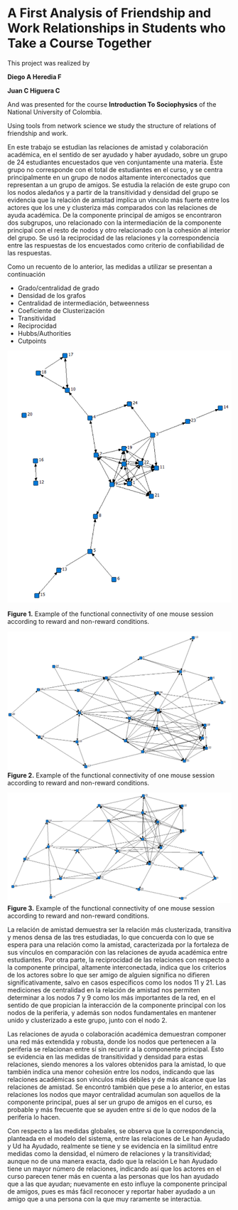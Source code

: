 # A First Analysis of Friendship and Work Relationships in Students who Take a Course Together

This project was realized by 

**Diego A Heredia F**

**Juan C Higuera C**

And was presented for the course **Introduction To Sociophysics** of the National University of Colombia.

Using tools from network science we study the structure of relations of friendship and work.

En este trabajo se estudian las relaciones de amistad y colaboración académica, en el sentido de ser ayudado y haber ayudado, sobre un grupo de 24 estudiantes encuestados que ven conjuntamente una materia. Este grupo no corresponde con el total de estudiantes en el curso, y se centra principalmente en un grupo de nodos altamente interconectados que representan a un grupo de amigos. Se estudia la relación de este grupo con los nodos aledaños y a partir de la transitividad y densidad del grupo se evidencia que la relación de amistad implica un vinculo más fuerte entre los actores que los une y clusteriza más comparados con las relaciones de ayuda académica.  De la componente principal de amigos se encontraron dos subgrupos, uno relacionado con la intermediación de la componente principal con el resto de nodos y otro relacionado con la cohesión al interior del grupo. Se usó la reciprocidad de las relaciones y la correspondencia entre las respuestas de los encuestados como criterio de confiabilidad de las respuestas. 

Como un recuento de lo anterior, las medidas a utilizar se presentan a continuación

- Grado/centralidad de grado
- Densidad de los grafos
- Centralidad de intermediación, betweenness
- Coeficiente de Clusterización
- Transitividad
- Reciprocidad
- Hubbs/Authorities
- Cutpoints

![image](https://github.com/DiegoHerediaF/A-first-analysis-of-friendship-and-work-relationships-in-students-who-take-a-course-together/blob/16b61f32307bacd5285634acc33994d97f9eaba3/you_consider_them_friends.PNG)

**Figure 1.** Example of the functional connectivity of one mouse session according to reward and non-reward conditions.

![image](https://github.com/DiegoHerediaF/A-first-analysis-of-friendship-and-work-relationships-in-students-who-take-a-course-together/blob/16b61f32307bacd5285634acc33994d97f9eaba3/they_helped_you.PNG)
**Figure 2.** Example of the functional connectivity of one mouse session according to reward and non-reward conditions.

![image](https://github.com/DiegoHerediaF/A-first-analysis-of-friendship-and-work-relationships-in-students-who-take-a-course-together/blob/16b61f32307bacd5285634acc33994d97f9eaba3/you_helped%20them.PNG)
**Figure 3.** Example of the functional connectivity of one mouse session according to reward and non-reward conditions.

La relación de amistad demuestra ser la relación más clusterizada, transitiva y menos densa de las tres estudiadas, lo que concuerda con lo que se espera para una relación como la amistad, caracterizada por la fortaleza de sus vínculos en comparación con las relaciones de ayuda académica entre estudiantes. Por otra parte, la reciprocidad de las relaciones con respecto a la componente principal, altamente interconectada, indica que los criterios de los actores sobre lo que ser amigo de alguien significa no difieren significativamente, salvo en casos específicos como los nodos 11 y 21. Las mediciones de centralidad en la relación de amistad nos permiten determinar a los nodos 7 y 9 como los más importantes de la red, en el sentido de que propician la interacción de la componente principal con los nodos de la periferia, y además son nodos fundamentales en mantener unido y clusterizado a este grupo, junto con el nodo 2.

Las relaciones de ayuda o colaboración académica demuestran componer una red más extendida y robusta, donde los nodos que pertenecen a la periferia se relacionan entre sí sin recurrir a la componente principal. Esto se evidencia en las medidas de transitividad y densidad para estas relaciones, siendo menores a los valores obtenidos para la amistad, lo que también indica una menor cohesión entre los nodos, indicando que las relaciones académicas son vínculos más débiles y de más alcance que las relaciones de amistad. Se encontró también que pese a lo anterior, en estas relaciones los nodos que mayor centralidad acumulan son aquellos de la componente principal, pues al ser un grupo de amigos en el curso, es probable y más frecuente que se ayuden entre si de lo que nodos de la periferia lo hacen.

Con respecto a las medidas globales, se observa que la correspondencia, planteada en el modelo del sistema, entre las relaciones de Le han Ayudado y Ud ha Ayudado, realmente se tiene y se evidencia en la similitud entre medidas como la densidad, el número de relaciones y la transitividad; aunque no de una manera exacta, dado que la relación Le han Ayudado tiene un mayor número de relaciones, indicando así que los actores en el curso parecen tener más en cuenta a las personas que los han ayudado que a las que ayudan; nuevamente en esto influye la componente principal de amigos, pues es más fácil reconocer y reportar haber ayudado a un amigo que a una persona con la que muy raramente se interactúa.
